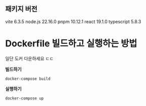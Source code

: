 ## 패키지 버전
vite 6.3.5
node.js 22.16.0
pnpm 10.12.1
react 19.1.0
typescript 5.8.3


# Dockerfile 빌드하고 실행하는 방법

일단 도커 다운하세요 ㄷㄷ

**빌드하기**
```ssh
docker-compose build
```

**실행하기**
```ssh
docker-compose up
```
